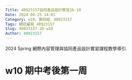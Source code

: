 ```yaml
---
Title: 40923157協同產品設計實習2b-10
Date: 2024-04-25 14:01
Category: w10，第四組，40923157
Tags: 網誌編寫 40923157
Slug: 40923157-2b-w10
Author: 40923157 
---
```


2024 Spring 網際內容管理與協同產品設計實習課程教學導引.

<!-- PELICAN_END_SUMMARY -->
# w10 期中考後第一周